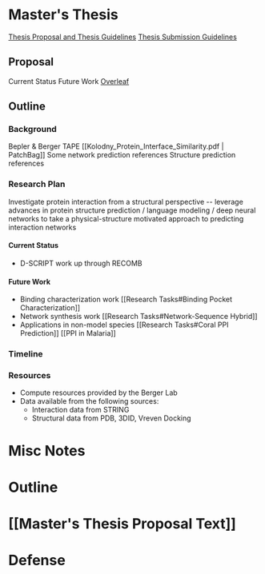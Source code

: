 # Master's Thesis
[Thesis Proposal and Thesis Guidelines](http://www.eecs.mit.edu/docs/grad/EECS_Thesis_Proposal_and_Thesis_Guidelines.pdf)
[Thesis Submission Guidelines](http://www.eecs.mit.edu/docs/grad/EECS_Graduate_Thesis_Submission_Guidelines.pdf)

## Proposal
Current Status
Future Work
[Overleaf](https://www.overleaf.com/project/5fa961cedb81d99105ae712f)

## Outline
### Background
Bepler & Berger
TAPE
[[Kolodny_Protein_Interface_Similarity.pdf | PatchBag]]
Some network prediction references
Structure prediction references

### Research Plan
Investigate protein interaction from a structural perspective -- leverage advances in protein structure prediction / language modeling / deep neural networks to take a physical-structure motivated approach to predicting interaction networks

#### Current Status
- D-SCRIPT work up through RECOMB

#### Future Work
- Binding characterization work [[Research Tasks#Binding Pocket Characterization]]
- Network synthesis work [[Research Tasks#Network-Sequence Hybrid]]
- Applications in non-model species [[Research Tasks#Coral PPI Prediction]] [[PPI in Malaria]]

### Timeline

### Resources
- Compute resources provided by the Berger Lab
- Data available from the following sources:
    - Interaction data from STRING
    - Structural data from PDB, 3DID, Vreven Docking

# Misc Notes


# Outline


# [[Master's Thesis Proposal Text]]

# Defense
